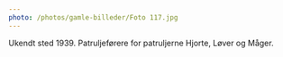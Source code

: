 ```yaml
---
photo: /photos/gamle-billeder/Foto 117.jpg
---
```

Ukendt sted 1939. Patruljeførere for patruljerne Hjorte, Løver og Måger.

